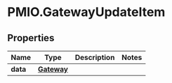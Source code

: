 # PMIO.GatewayUpdateItem

## Properties
Name | Type | Description | Notes
------------ | ------------- | ------------- | -------------
**data** | [**Gateway**](Gateway.md) |  | 


